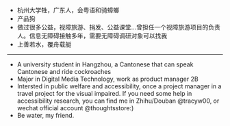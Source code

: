  - 杭州大学牲，广东人，会粤语和骑蟑螂
 - 产品狗
 - 做过很多公益，视障旅游、捐发、公益课堂…曾担任一个视障旅游项目的负责人。信息无障碍接触多年，需要无障碍调研对象可以找我
 - 上善若水，覆舟载艇
 *** 
 - A university student in Hangzhou, a Cantonese that can speak Cantonese and ride cockroaches
 - Major in Digital Media Technology, work as product manager 2B
 - Intersted in public welfare and accessibility, once a project manager in a travel project for the visual impaired. If you need some help in accessibility research, you can find me in Zhihu/Douban @tracyw00, or wechat official account @thoughtsstore:) 
 - Be water, my friend.
